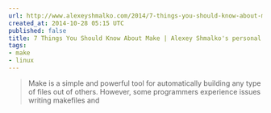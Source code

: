 ```yaml
---
url: http://www.alexeyshmalko.com/2014/7-things-you-should-know-about-make/
created_at: 2014-10-28 05:15 UTC
published: false
title: 7 Things You Should Know About Make | Alexey Shmalko's personal blog
tags:
- make
- linux
---
```


<blockquote>Make is a simple and powerful tool for automatically building any type of files out of others. However, some programmers experience issues writing makefiles and</blockquote>
